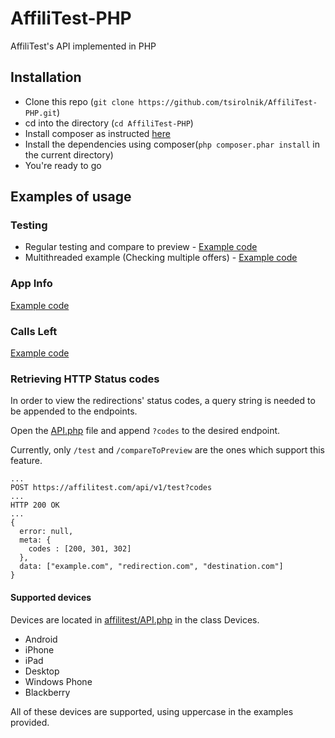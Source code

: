 # AffiliTest-PHP
AffiliTest's API implemented in PHP

## Installation
  * Clone this repo (`git clone https://github.com/tsirolnik/AffiliTest-PHP.git`)
  * cd into the directory (`cd AffiliTest-PHP`)
  * Install composer as instructed [here](https://getcomposer.org/download/)
  * Install the dependencies using composer(`php composer.phar install` in the current directory)
  * You're ready to go

## Examples of usage

### Testing
  * Regular testing and compare to preview - [Example code](example.php)
  * Multithreaded example (Checking multiple offers) - [Example code](example.multi.php)

### App Info
 [Example code](example.appinfo.php)

### Calls Left
 [Example code](example.callsleft.php)

### Retrieving HTTP Status codes
  In order to view the redirections' status codes, a query string is needed to be appended to the endpoints.

  Open the [API.php](affilitest/API.php#11) file and append `?codes` to the desired endpoint.

  Currently, only `/test` and `/compareToPreview` are the ones which support this feature.

  ```
  ...
  POST https://affilitest.com/api/v1/test?codes
  ...
  HTTP 200 OK
  ...
  {
    error: null,
    meta: {
      codes : [200, 301, 302]
    },
    data: ["example.com", "redirection.com", "destination.com"]
  }

  ```

 #### Supported devices
  Devices are located in [affilitest/API.php](affilitest/API.php#L122) in the class Devices.
  * Android
  * iPhone
  * iPad
  * Desktop
  * Windows Phone
  * Blackberry

  All of these devices are supported, using uppercase in the examples provided.